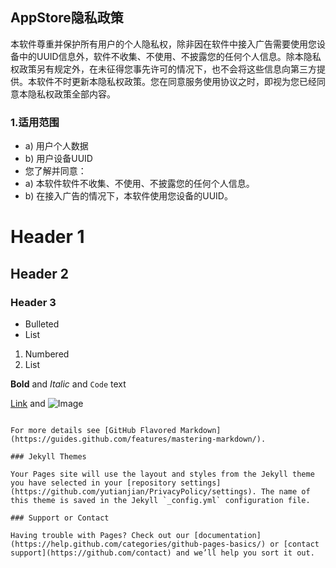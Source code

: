 ## AppStore隐私政策

本软件尊重并保护所有用户的个人隐私权，除非因在软件中接入广告需要使用您设备中的UUID信息外，软件不收集、不使用、不披露您的任何个人信息。除本隐私权政策另有规定外，在未征得您事先许可的情况下，也不会将这些信息向第三方提供。本软件不时更新本隐私权政策。您在同意服务使用协议之时，即视为您已经同意本隐私权政策全部内容。

### 1.适用范围

- a) 用户个人数据
- b) 用户设备UUID
- 您了解并同意：
- a) 本软件软件不收集、不使用、不披露您的任何个人信息。
- b) 在接入广告的情况下，本软件使用您设备的UUID。

# Header 1
## Header 2
### Header 3

- Bulleted
- List

1. Numbered
2. List

**Bold** and _Italic_ and `Code` text

[Link](url) and ![Image](src)
```

For more details see [GitHub Flavored Markdown](https://guides.github.com/features/mastering-markdown/).

### Jekyll Themes

Your Pages site will use the layout and styles from the Jekyll theme you have selected in your [repository settings](https://github.com/yutianjian/PrivacyPolicy/settings). The name of this theme is saved in the Jekyll `_config.yml` configuration file.

### Support or Contact

Having trouble with Pages? Check out our [documentation](https://help.github.com/categories/github-pages-basics/) or [contact support](https://github.com/contact) and we’ll help you sort it out.
